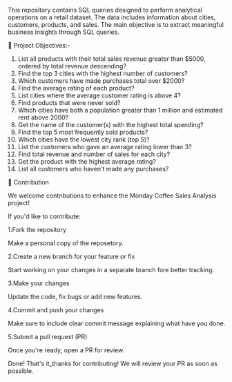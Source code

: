 This repository contains SQL queries designed to perform analytical operations on a retail dataset. The data includes information about cities, customers, products, and sales. The main objective is to extract meaningful business insights through SQL queries.


🎯 Project Objectives:-

1.	List all products with their total sales revenue greater than $5000, ordered by total revenue descending?
2.	Find the top 3 cities with the highest number of customers?
3.	Which customers have made purchases total over $2000?
4.	Find the average rating of each product?
5.	List cities where the average customer rating is above 4?
6.	Find products that were never sold?
7.	Which cities have both a population greater than 1 million and estimated rent above 2000?
8.	Get the name of the customer(s) with the highest total spending?
9.	Find the top 5 most frequently sold products?
10.	Which cities have the lowest city rank (top 5)?
11.	List the customers who gave an average rating lower than 3?
12.	Find total revenue and number of sales for each city?
13.	Get the product with the highest average rating?
14.	List all customers who haven't made any purchases?



🤝 Contribution

We welcome contributions to enhance the Monday Coffee Sales Analysis project!

If you'd like to contribute:

1.Fork the repository

   Make a personal copy of the reposetory.

2.Create a new branch for your feature or fix

  Start working on your changes in a separate branch fore better tracking.

3.Make your changes

   Update the code, fix bugs or add new features.

4.Commit and push your changes

   Make sure to include clear commit message explaining what have you done.
    
5.Submit a pull request (PR)

   Once you're ready, open a PR for review.


Done! That's it_thanks for contributing! We will review your PR as soon as possible.














